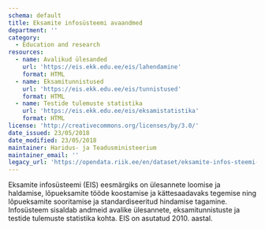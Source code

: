 ```yaml
---
schema: default
title: Eksamite infosüsteemi avaandmed
department: ''
category:
  - Education and research
resources:
  - name: Avalikud ülesanded
    url: 'https://eis.ekk.edu.ee/eis/lahendamine'
    format: HTML
  - name: Eksamitunnistused
    url: 'https://eis.ekk.edu.ee/eis/tunnistused'
    format: HTML
  - name: Testide tulemuste statistika
    url: 'https://eis.ekk.edu.ee/eis/eksamistatistika'
    format: HTML
license: 'http://creativecommons.org/licenses/by/3.0/'
date_issued: 23/05/2018
date_modified: 23/05/2018
maintainer: Haridus- ja Teadusministeerium
maintainer_email: ''
legacy_url: 'https://opendata.riik.ee/en/dataset/eksamite-infos-steemi-avaandmed'
---
```

Eksamite infosüsteemi (EIS) eesmärgiks on ülesannete loomise ja haldamise, lõpueksamite tööde koostamise ja kättesaadavaks tegemise ning lõpueksamite sooritamise ja standardiseeritud hindamise tagamine.
   Infosüsteem sisaldab andmeid avalike ülesannete, eksamitunnistuste ja testide tulemuste statistika kohta.
   EIS on asutatud 2010. aastal.